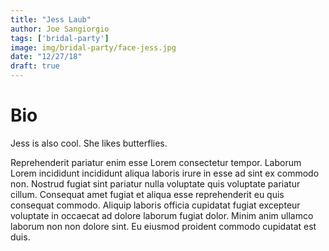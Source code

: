 ```yaml
---
title: "Jess Laub"
author: Joe Sangiorgio
tags: ['bridal-party']
image: img/bridal-party/face-jess.jpg
date: "12/27/18"
draft: true
---
```


# Bio
Jess is also cool. She likes butterflies.

Reprehenderit pariatur enim esse Lorem consectetur tempor. Laborum Lorem incididunt incididunt aliqua laboris irure in esse ad sint ex commodo non. Nostrud fugiat sint pariatur nulla voluptate quis voluptate pariatur cillum. Consequat amet fugiat et aliqua esse reprehenderit eu quis consequat commodo. Aliquip laboris officia cupidatat fugiat excepteur voluptate in occaecat ad dolore laborum fugiat dolor. Minim anim ullamco laborum non non dolore sint. Eu eiusmod proident commodo cupidatat est duis.